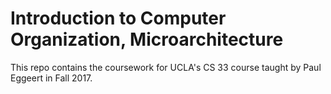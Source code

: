 # Introduction to Computer Organization, Microarchitecture
This repo contains the coursework for UCLA's CS 33 course taught by Paul Eggeert in Fall 2017. 
